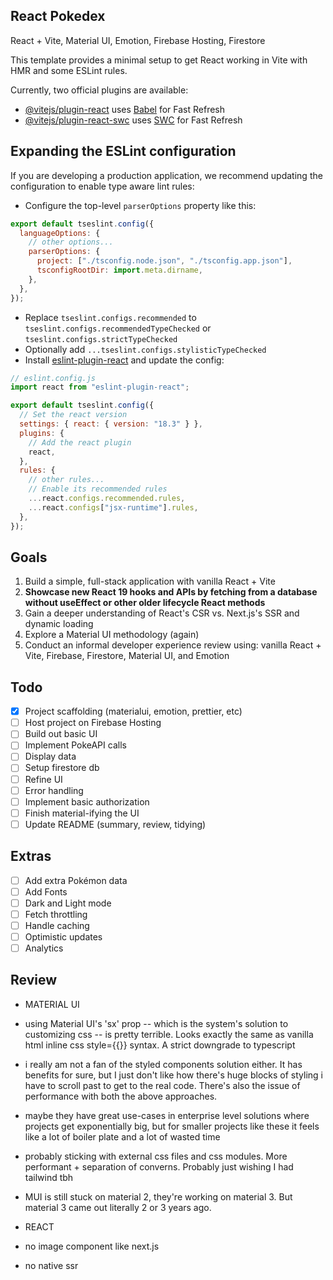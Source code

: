 ## React Pokedex

React + Vite, Material UI, Emotion, Firebase Hosting, Firestore

This template provides a minimal setup to get React working in Vite with HMR and some ESLint rules.

Currently, two official plugins are available:

- [@vitejs/plugin-react](https://github.com/vitejs/vite-plugin-react/blob/main/packages/plugin-react/README.md) uses [Babel](https://babeljs.io/) for Fast Refresh
- [@vitejs/plugin-react-swc](https://github.com/vitejs/vite-plugin-react-swc) uses [SWC](https://swc.rs/) for Fast Refresh

## Expanding the ESLint configuration

If you are developing a production application, we recommend updating the configuration to enable type aware lint rules:

- Configure the top-level `parserOptions` property like this:

```js
export default tseslint.config({
  languageOptions: {
    // other options...
    parserOptions: {
      project: ["./tsconfig.node.json", "./tsconfig.app.json"],
      tsconfigRootDir: import.meta.dirname,
    },
  },
});
```

- Replace `tseslint.configs.recommended` to `tseslint.configs.recommendedTypeChecked` or `tseslint.configs.strictTypeChecked`
- Optionally add `...tseslint.configs.stylisticTypeChecked`
- Install [eslint-plugin-react](https://github.com/jsx-eslint/eslint-plugin-react) and update the config:

```js
// eslint.config.js
import react from "eslint-plugin-react";

export default tseslint.config({
  // Set the react version
  settings: { react: { version: "18.3" } },
  plugins: {
    // Add the react plugin
    react,
  },
  rules: {
    // other rules...
    // Enable its recommended rules
    ...react.configs.recommended.rules,
    ...react.configs["jsx-runtime"].rules,
  },
});
```

## Goals

1. Build a simple, full-stack application with vanilla React + Vite
2. **Showcase new React 19 hooks and APIs by fetching from a database without useEffect or other older lifecycle React methods**
3. Gain a deeper understanding of React's CSR vs. Next.js's SSR and dynamic loading
4. Explore a Material UI methodology (again)
5. Conduct an informal developer experience review using: vanilla React + Vite, Firebase, Firestore, Material UI, and Emotion

## Todo

- [x] Project scaffolding (materialui, emotion, prettier, etc)
- [ ] Host project on Firebase Hosting
- [ ] Build out basic UI
- [ ] Implement PokeAPI calls
- [ ] Display data
- [ ] Setup firestore db
- [ ] Refine UI
- [ ] Error handling
- [ ] Implement basic authorization
- [ ] Finish material-ifying the UI
- [ ] Update README (summary, review, tidying)

## Extras

- [ ] Add extra Pokémon data
- [ ] Add Fonts
- [ ] Dark and Light mode
- [ ] Fetch throttling
- [ ] Handle caching
- [ ] Optimistic updates
- [ ] Analytics

## Review

- MATERIAL UI
- using Material UI's 'sx' prop -- which is the system's solution to customizing css -- is pretty terrible. Looks exactly the same as vanilla html inline css style={{}} syntax. A strict downgrade to typescript

- i really am not a fan of the styled components solution either. It has benefits for sure, but I just don't like how there's huge blocks of styling i have to scroll past to get to the real code. There's also the issue of performance with both the above approaches.

- maybe they have great use-cases in enterprise level solutions where projects get exponentially big, but for smaller projects like these it feels like a lot of boiler plate and a lot of wasted time

- probably sticking with external css files and css modules. More performant + separation of converns. Probably just wishing I had tailwind tbh

- MUI is still stuck on material 2, they're working on material 3. But material 3 came out literally 2 or 3 years ago.

- REACT

- no image component like next.js
- no native ssr
